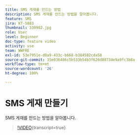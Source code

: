 ```yaml
---
title: SMS 게재를 만드는 방법
description: SMS 게재를 만드는 방법을 알아봅니다.
feature: SMS
jira: KT-5083
thumbnail: 330982.jpg
role: User
level: Beginner
doc-type: feature video
activity: use
team: WWFRE
exl-id: 53e7951e-d0a9-433c-b668-b384582cda58
source-git-commit: 35e036486c5b533b54b3f626d88734e9a9fc3b8a
workflow-type: tm+mt
source-wordcount: '26'
ht-degree: 100%

---
```


# SMS 게재 만들기

SMS 게재를 만드는 방법을 알아봅니다.

>[!VIDEO](https://video.tv.adobe.com/v/330982?learn=on){transcript=true}
